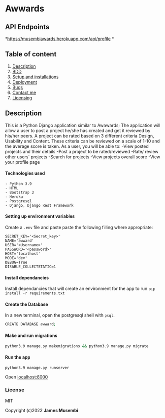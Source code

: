 # Awwards

## API Endpoints
 *https://musembiawards.herokuapp.com/api/profile
 *

## Table of content
1. [Description](#description)
2. [BDD](#bdd)
3. [Setup and installations](#setup-and-installations)
4. [Deployment](#deployment)
5. [Bugs](#bugs)
6. [Contact me](#support-and-contact-details)
7. [Licensing](#license)

## Description
This is a Python Django application similar to Awawards; The application will allow a user to post a project he/she has created and get it reviewed by his/her peers. A project can be rated based on 3 different criteria Design, Usability and Content. These criteria can be reviewed on a scale of 1-10 and the average score is taken. As a user, you will be able to: -View posted projects and their details -Post a project to be rated/reviewed -Rate/ review other users' projects -Search for projects -View projects overall score -View your profile page


#### Technologies used
    - Python 3.9
    - HTML
    - Bootstrap 3
    - Heroku
    - Postgresql
    - Django, Django Rest Framework
    
    
    
#### Setting up environment variables
Create a `.env` file and paste paste the following filling where appropriate:
```
SECRET_KEY='<Secret_key>'
NAME='awward'
USER='<Username>'
PASSWORD='<password>'
HOST='localhost'
MODE='dev'
DEBUG=True
DISABLE_COLLECTSTATIC=1
```
#### Install dependancies
Install dependancies that will create an environment for the app to run
`pip install -r requirements.txt`

#### Create the Database
In a new terminal, open the postgresql shell with `psql`.
```bash
CREATE DATABASE awward;
```

#### Make and run migrations
```bash
python3.9 manage.py makemigrations && python3.9 manage.py migrate
```

#### Run the app
```bash
python3.9 manage.py runserver
```
Open [localhost:8000](http://127.0.0.1:8000/)

### License
MIT

Copyright (c)2022 **James Musembi**
